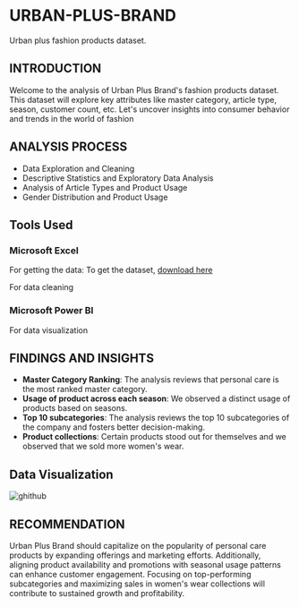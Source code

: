 # URBAN-PLUS-BRAND
Urban plus fashion products dataset. 

## INTRODUCTION
Welcome to the analysis of Urban Plus Brand's fashion products 
dataset. 
This dataset will explore key attributes like master category, 
article type, season, 
customer count, etc. Let's uncover insights into consumer 
behavior and trends in the world of fashion

## ANALYSIS PROCESS
- Data Exploration and Cleaning
- Descriptive Statistics and Exploratory Data Analysis
- Analysis of Article Types and Product Usage
- Gender Distribution and Product Usage
 
## Tools Used
### Microsoft Excel
 
  For getting the data: To get the dataset, [download here](https://www.kaggle.com/)
  
  For data cleaning 

   ### Microsoft Power BI
  
 For data visualization

  ##  FINDINGS AND INSIGHTS
 - **Master Category Ranking**: The analysis reviews that personal care is the 
most ranked master category.
- **Usage of product across each season**: We observed a distinct usage of products based on seasons.
- **Top 10 subcategories**: The analysis reviews the top 10 subcategories of 
the company and fosters better decision-making.
- **Product collections**: Certain products stood out for themselves 
and we observed that we sold more women's wear.

## Data Visualization 
![ghithub](https://github.com/user-attachments/assets/b04265ef-bcc3-4d4b-9679-9acd88d32a6f)


  
 ## RECOMMENDATION
 Urban Plus Brand should capitalize on the popularity of personal 
care products by expanding offerings and marketing efforts. 
Additionally, aligning product availability and promotions with 
seasonal usage patterns can enhance customer engagement.
 Focusing on top-performing subcategories and maximizing sales 
in women's wear collections will contribute to sustained growth 
and profitability. 
